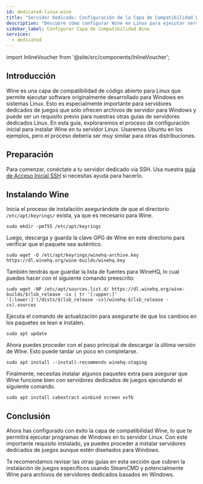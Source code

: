 ```yaml
---
id: dedicated-linux-wine
title: "Servidor Dedicado: Configuración de la Capa de Compatibilidad Wine en Linux"
description: "Descubre cómo configurar Wine en Linux para ejecutar servidores de juegos Windows sin problemas en Ubuntu y sistemas similares → Aprende más ahora"
sidebar_label: Configurar Capa de Compatibilidad Wine
services:
  - dedicated
---
```


import InlineVoucher from '@site/src/components/InlineVoucher';

## Introducción

Wine es una capa de compatibilidad de código abierto para Linux que permite ejecutar software originalmente desarrollado para Windows en sistemas Linux. Esto es especialmente importante para servidores dedicados de juegos que solo ofrecen archivos de servidor para Windows y puede ser un requisito previo para nuestras otras guías de servidores dedicados Linux. En esta guía, exploraremos el proceso de configuración inicial para instalar Wine en tu servidor Linux. Usaremos Ubuntu en los ejemplos, pero el proceso debería ser muy similar para otras distribuciones.

<InlineVoucher />

## Preparación

Para comenzar, conéctate a tu servidor dedicado vía SSH. Usa nuestra [guía de Acceso Inicial SSH](vserver-linux-ssh.md) si necesitas ayuda para hacerlo.

## Instalando Wine

Inicia el proceso de instalación asegurándote de que el directorio `/etc/apt/keyrings/` exista, ya que es necesario para Wine.
```
sudo mkdir -pm755 /etc/apt/keyrings
```

Luego, descarga y guarda la clave GPG de Wine en este directorio para verificar que el paquete sea auténtico.
```
sudo wget -O /etc/apt/keyrings/winehq-archive.key https://dl.winehq.org/wine-builds/winehq.key
```

También tendrás que guardar la lista de fuentes para WineHQ, lo cual puedes hacer con el siguiente comando preescrito:
```
sudo wget -NP /etc/apt/sources.list.d/ https://dl.winehq.org/wine-builds/$(lsb_release -is | tr '[:upper:]' '[:lower:]')/dists/$(lsb_release -cs)/winehq-$(lsb_release -cs).sources
```

Ejecuta el comando de actualización para asegurarte de que los cambios en los paquetes se lean e instalen.
```
sudo apt update
```

Ahora puedes proceder con el paso principal de descargar la última versión de Wine. Esto puede tardar un poco en completarse.
```
sudo apt install --install-recommends winehq-staging
```

Finalmente, necesitas instalar algunos paquetes extra para asegurar que Wine funcione bien con servidores dedicados de juegos ejecutando el siguiente comando.
```
sudo apt install cabextract winbind screen xvfb
```

## Conclusión

Ahora has configurado con éxito la capa de compatibilidad Wine, lo que te permitirá ejecutar programas de Windows en tu servidor Linux. Con este importante requisito instalado, ya puedes proceder a instalar servidores dedicados de juegos aunque estén diseñados para Windows.

Te recomendamos revisar las otras guías en esta sección que cubren la instalación de juegos específicos usando SteamCMD y potencialmente Wine para archivos de servidores dedicados basados en Windows.

<InlineVoucher />